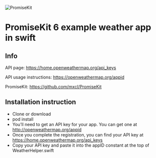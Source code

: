 
![PromiseKit](http://promisekit.org/public/img/logo-tight.png)

# PromiseKit 6 example weather app in swift

## Info

API page: https://home.openweathermap.org/api_keys

API usage instructions: https://openweathermap.org/appid

PromiseKit: https://github.com/mxcl/PromiseKit


## Installation instruction

- Clone or download
- pod install
- You’ll need to get an API key for your app. You can get one at http://openweathermap.org/appid
- Once you complete the registration, you can find your API key at https://home.openweathermap.org/api_keys
- Copy your API key and paste it into the appID constant at the top of WeatherHelper.swift
